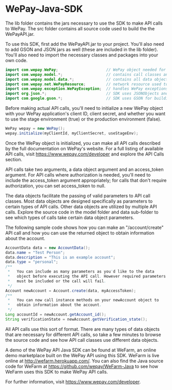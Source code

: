 WePay-Java-SDK
================================

The lib folder contains the jars necessary to use the SDK to make API calls to WePay. The src folder contains all source code used to build the the WePayAPI.jar. 

To use this SDK, first add the WePayAPI.jar to your project. You'll also need to add GSON and JSON jars as well (these are included in the lib folder). You'll also need to import the necessary classes and packages into your own code. 
```java
import com.wepay.WePay;                     // WePay object needed for API initialization
import com.wepay.model.*;                   // contains call classes and all API call functions
import com.wepay.model.data.*;              // contains all data objects needed for making calls
import com.wepay.net.WePayResource;         // network resource used to execute calls
import com.wepay.exception.WePayException;  // handles WePay exceptions
import org.json.*;                          // SDK uses JSONObjects and JSONArrays when passing API call parameters
import com.google.gson.*;                   // SDK uses GSON for building objects from API call responses
```
Before making actual API calls, you'll need to initialize a new WePay object with your WePay application's client ID, client secret, and whether you want to use the stage environment (true) or the production environment (false).
```java	
WePay wepay = new WePay();
wepay.initialize(myClientId, myClientSecret, useStageEnv);
```	
Once the WePay object is initialized, you can make all API calls described by the full documentation on WePay's website. For a full listing of available API calls, visit https://www.wepay.com/developer and explore the API Calls section. 

API calls take two arguments, a data object argument and an access_token argument. For API calls where authorization is needed, you'll need to include the access_token argument appropriately; for calls that don't require authorization, you can set access_token to null. 

The data objects facilitate the passing of valid parameters to API call classes. Most data objects are designed specifically as parameters to certain types of API calls. Other data objects are utilized by multiple API calls. Explore the source code in the model folder and data sub-folder to see which types of calls take certain data object parameters.

The following sample code shows how you can make an "/account/create" API call and how you can use the returned object to obtain information about the account. 
```java
AccountData data = new AccountData();
data.name = "Test Person";
data.description = "This is an example account";
data.type = "personal";
/** 
 *   You can include as many parameters as you'd like to the data 
 *   object before executing the API call. However required parameters 
 *   must be included or the call will fail.
 */
Account newAccount = Account.create(data, myAccessToken);
/**
 *   You can now call instance methods on your newAccount object to 
 *   obtain information about the account. 
 */
Long accountId = newAccount.getAccount_id(); 
String verificationState = newAccount.getVerification_state();
```	
All API calls use this sort of format. There are many types of data objects that are necessary for different API calls, so take a few minutes to browse the source code and see how API call classes use different data objects. 

A demo of the WePay API Java SDK can be found at WeFarm, an online demo marketplace built on the WePay API using this SDK. WeFarm is live online at http://wefarm.herokuapp.com/. You can also find the Java source code for WeFarm at https://github.com/wepay/WeFarm-Java to see how WeFarm uses this SDK to make WePay API calls. 

For further information, visit https://www.wepay.com/developer. 
